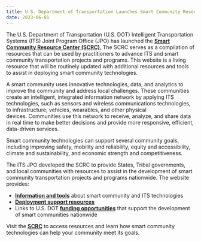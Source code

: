```yaml
---
title: U.S. Department of Transportation Launches Smart Community Resource Center
date: 2023-06-01
---
```


The U.S. Department of Transportation (U.S. DOT) Intelligent Transportation Systems (ITS) Joint Program Office (JPO) has launched the [**Smart Community Resource Center (SCRC)**.](https://www.its.dot.gov/scrc/index.html) The SCRC serves as a compilation of resources that can be used by practitioners to advance ITS and smart community transportation projects and programs. This website is a living resource that will be routinely updated with additional resources and tools to assist in deploying smart community technologies.

A smart community uses innovative technologies, data, and analytics to improve the community and address local challenges. These communities create an intelligent, integrated information network by applying ITS technologies, such as sensors and wireless communications technologies, to infrastructure, vehicles, wearables, and other physical devices. Communities use this network to receive, analyze, and share data in real time to make better decisions and provide more responsive, efficient, data-driven services.

Smart community technologies can support several community goals, including improving safety, mobility and reliability, equity and accessibility, climate and sustainability, and economic strength and competitiveness.

The ITS JPO developed the SCRC to provide States, Tribal governments, and local communities with resources to assist in the development of smart community transportation projects and programs nationwide. The website provides:

-   [**Information and tools**](https://www.its.dot.gov/scrc/index.html#/information-and-tools) about smart community and ITS technologies
-   [**Deployment support resources**](https://www.its.dot.gov/scrc/index.html#/deployment-support-resources) 
-   Links to U.S. DOT **[funding opportunities](https://www.its.dot.gov/scrc/index.html#/funding-opportunities)** [](https://www.its.dot.gov/scrc/index.html#/funding-opportunities)that support the development of smart communities nationwide

Visit the [**SCRC**](https://www.its.dot.gov/scrc/index.html) to access resources and learn how smart community technologies can help your community meet its goals.

